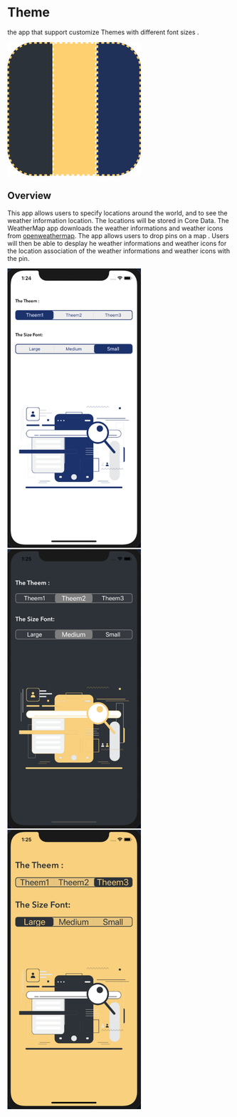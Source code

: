 #  Theme
the app that support customize Themes with different font sizes . 

<img src="https://github.com/Abdu11a/Theme/blob/master/ThemeImage/ThemeIcone.png" width=300>

## Overview
This app allows users to specify locations around the world, and to see the weather information location. The locations will be stored in Core Data.
The WeatherMap app downloads the weather informations and weather icons from [openweathermap](https://openweathermap.org/api). The app allows users to drop pins on a map . Users will then be able to desplay he weather informations and weather icons for the location association of the weather informations and weather icons with the pin.


<img src="https://github.com/Abdu11a/Theme/blob/master/ThemeImage/Screen%20Shot%201441-11-05%20at%201.24.46%20AM.png" width=300>   <img src="https://github.com/Abdu11a/Theme/blob/master/ThemeImage/Screen%20Shot%201441-11-05%20at%201.25.03%20AM.png" width=300>   <img src="https://github.com/Abdu11a/Theme/blob/master/ThemeImage/Screen%20Shot%201441-11-05%20at%201.25.19%20AM.png" width=300>
